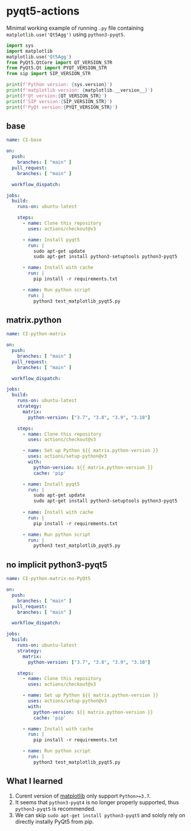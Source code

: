 # pyqt5-actions

Minimal working example of running `.py` file containing `matplotlib.use('Qt5Agg')` using  `python3-pyqt5`.

```python
import sys
import matplotlib
matplotlib.use('Qt5Agg')
from PyQt5.QtCore import QT_VERSION_STR
from PyQt5.Qt import PYQT_VERSION_STR
from sip import SIP_VERSION_STR

print(f'Python version: {sys.version}')
print(f'matplotlib version: {matplotlib.__version__}')
print(f'Qt version:{QT_VERSION_STR}')
print(f'SIP version:{SIP_VERSION_STR}')
print(f'PyQt version:{PYQT_VERSION_STR}')
```

## base

```yml
name: CI-base

on:
  push:
    branches: [ "main" ]
  pull_request:
    branches: [ "main" ]

  workflow_dispatch:

jobs:
  build:
    runs-on: ubuntu-latest

    steps:
      - name: Clone this repository
        uses: actions/checkout@v3

      - name: Install pyqt5
        run: |
          sudo apt-get update
          sudo apt-get install python3-setuptools python3-pyqt5

      - name: Install with cache
        run: |
          pip install -r requirements.txt

      - name: Run python script
        run: |
          python3 test_matplotlib_pyqt5.py
```

## matrix.python

```yml
name: CI-python-matrix

on:
  push:
    branches: [ "main" ]
  pull_request:
    branches: [ "main" ]

  workflow_dispatch:

jobs:
  build:
    runs-on: ubuntu-latest
    strategy:
      matrix:
        python-version: ["3.7", "3.8", "3.9", "3.10"]

    steps:
      - name: Clone this repository
        uses: actions/checkout@v3

      - name: Set up Python ${{ matrix.python-version }}
        uses: actions/setup-python@v3
        with:
          python-version: ${{ matrix.python-version }}
          cache: 'pip'

      - name: Install pyqt5
        run: |
          sudo apt-get update
          sudo apt-get install python3-setuptools python3-pyqt5
      
      - name: Install with cache
        run: |
          pip install -r requirements.txt

      - name: Run python script
        run: |
          python3 test_matplotlib_pyqt5.py
```

## no implicit python3-pyqt5

```yml
name: CI-python-matrix-no-PyQt5

on:
  push:
    branches: [ "main" ]
  pull_request:
    branches: [ "main" ]

  workflow_dispatch:

jobs:
  build:
    runs-on: ubuntu-latest
    strategy:
      matrix:
        python-version: ["3.7", "3.8", "3.9", "3.10"]

    steps:
      - name: Clone this repository
        uses: actions/checkout@v3

      - name: Set up Python ${{ matrix.python-version }}
        uses: actions/setup-python@v3
        with:
          python-version: ${{ matrix.python-version }}
          cache: 'pip'

      - name: Install with cache
        run: |
          pip install -r requirements.txt

      - name: Run python script
        run: |
          python3 test_matplotlib_pyqt5.py
```

## What I learned

1. Curent version of [matplotlib](https://pypi.org/project/matplotlib/) only support `Python>=3.7`.
2. It seems that `python3-pyqt4` is no longer properly supported, thus `python3-pyqt5` is recommended.
3. We can skip `sudo apt-get install python3-pyqt5` and sololy rely on directly instally PyQt5 from pip.
